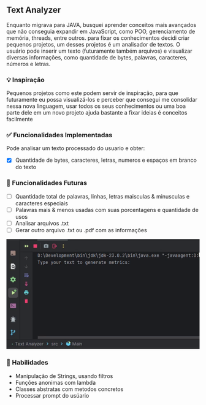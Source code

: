 ## Text Analyzer

Enquanto migrava para JAVA, busquei aprender conceitos mais avançados que não conseguia expandir em JavaScript, como POO, gerenciamento de memória, threads, entre outros. para fixar os conhecimentos decidi criar pequenos projetos, um desses projetos é um analisador de textos. O usuário pode inserir um texto (futuramente também arquivos) e visualizar diversas informações, como quantidade de bytes, palavras, caracteres, números e letras.

### 💡 Inspiração
Pequenos projetos como este podem servir de inspiração, para que futuramente eu possa visualizá-los e perceber que consegui me consolidar nessa nova linguagem, usar todos os seus conhecimentos ou uma boa parte dele em um novo projeto ajuda bastante a fixar ideias é conceitos facilmente

### ✅ Funcionalidades Implementadas
Pode analisar um texto processado do usuario e obter:

- [x]  Quantidade de bytes, caracteres, letras, numeros e espaços em branco do texto

### 🚧 Funcionalidades Futuras

- [ ]  Quantidade total de palavras, linhas, letras maisculas & minusculas e caracteres especiais
- [ ]  Palavras mais & menos usadas com suas porcentagens e quantidade de usos
- [ ]  Analisar arquivos .txt 
- [ ]  Gerar outro arquivo .txt ou .pdf com as informações

![Screenshoot](./preview.gif)

### 📘 Habilidades
- Manipulação de Strings, usando filtros
- Funções anonimas com lambda
- Classes abstratas com metodos concretos
- Processar prompt do usúario
